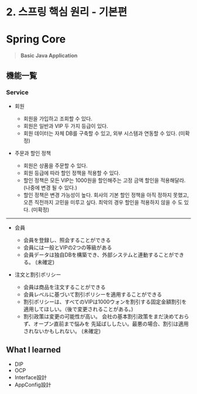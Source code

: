 # 2. 스프링 핵심 원리 - 기본편

# Spring Core

> **Basic Java Application**

## 機能一覧

### Service

- 회원
    - 회원을 가입하고 조회할 수 있다.
    - 회원은 일반과 VIP 두 가지 등급이 있다.
    - 회원 데이터는 자체 DB를 구축할 수 있고, 외부 시스템과 연동할 수 있다. (미확정)
      

- 주문과 할인 정책
    - 회원은 상품을 주문할 수 있다.
    - 회원 등급에 따라 할인 정책을 적용할 수 있다.
    - 할인 정책은 모든 VIP는 1000원을 할인해주는 고정 금액 할인을 적용해달라. (나중에 변경 될 수 있다.)
    - 할인 정책은 변경 가능성이 높다. 회사의 기본 할인 정책을 아직 정하지 못했고, 오픈 직전까지 고민을
미루고 싶다. 최악의 경우 할인을 적용하지 않을 수 도 있다. (미확정)
---

- 会員
    - 会員を登録し、照会することができる
    - 会員には一般とVIPの2つの等級がある
    - 会員データは独自DBを構築でき、外部システムと連動することができる。 (未確定)
    

- 注文と割引ポリシー
    - 会員は商品を注文することができる
    - 会員レベルに基づいて割引ポリシーを適用することができる
    - 割引ポリシーは、すべてのVIPは1000ウォンを割引する固定金額割引を適用してほしい。（後で変更されることがある。)
    - 割引政策は変更の可能性が高い。 会社の基本割引政策をまだ決めておらず、オープン直前まで悩みを
  先延ばししたい。最悪の場合、割引は適用されないかもしれない。 (未確定)

## What I learned

- DIP
- OCP
- Interface設計
- AppConfig設計
